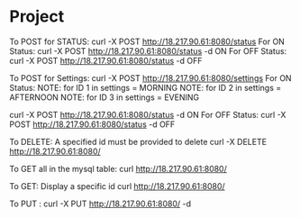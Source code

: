# Project


To POST for STATUS: curl -X POST http://18.217.90.61:8080/status
For ON Status:
curl -X POST http://18.217.90.61:8080/status -d ON
For OFF Status:
curl -X POST http://18.217.90.61:8080/status -d OFF


To POST for Settings: curl -X POST http://18.217.90.61:8080/settings
For ON Status:
NOTE: for ID 1 in settings = MORNING
NOTE: for ID 2 in settings = AFTERNOON
NOTE: for ID 3 in settings = EVENING

curl -X POST http://18.217.90.61:8080/status -d ON
For OFF Status:
curl -X POST http://18.217.90.61:8080/status -d OFF




To DELETE: A specified id must be provided to delete
curl -X DELETE http://18.217.90.61:8080/<id>

To GET all in the mysql table:
curl http://18.217.90.61:8080/

To GET: Display a specific id
curl http://18.217.90.61:8080/<id>


To PUT :
curl -X PUT http://18.217.90.61:8080/ -d <name>
